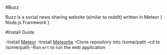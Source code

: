 #Buzz

Buzz is a social news sharing website (similar to reddit) written in Meteor ( Node.js Framework )

#Install Guide

-Install [Meteor](https://www.meteor.com/)
-Install [Meteorite](https://github.com/oortcloud/meteorite)
-Clone repository into /some/path
-cd to /some/path
-Run `mrt` to run the web application

